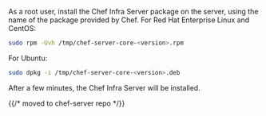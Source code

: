 As a root user, install the Chef Infra Server package on the server,
using the name of the package provided by Chef. For Red Hat Enterprise
Linux and CentOS:

```bash
sudo rpm -Uvh /tmp/chef-server-core-<version>.rpm
```

For Ubuntu:

```bash
sudo dpkg -i /tmp/chef-server-core-<version>.deb
```

After a few minutes, the Chef Infra Server will be installed.

{{/* moved to chef-server repo */}}